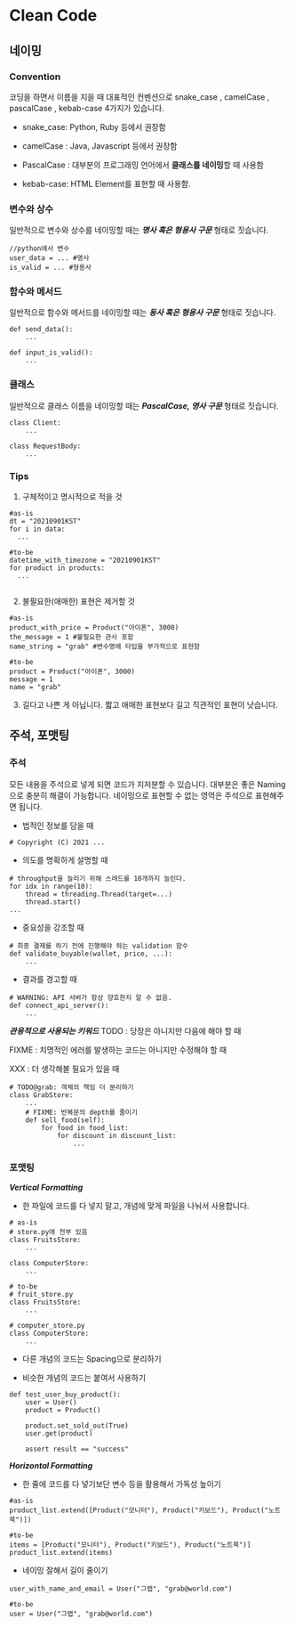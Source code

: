 # Clean Code

## 네이밍

### Convention
코딩을 하면서 이름을 지을 때 대표적인 컨벤션으로 snake_case , camelCase , pascalCase , kebab-case 4가지가 있습니다.
- snake_case: Python, Ruby 등에서 권장함

- camelCase : Java, Javascript 등에서 권장함

- PascalCase : 대부분의 프로그래밍 언어에서 **클래스를 네이밍**할 때 사용함

- kebab-case: HTML Element를 표현할 때 사용함.

### 변수와 상수
일반적으로 변수와 상수를 네이밍할 때는 ***명사 혹은 형용사 구문*** 형태로 짓습니다.
```
//python에서 변수
user_data = ... #명사
is_valid = ... #형용사
```

### 함수와 메서드
일반적으로 함수와 메서드를 네이밍할 때는 ***동사 혹은 형용사 구문*** 형태로 짓습니다.
```
def send_data():
    ...

def input_is_valid():
    ...

```

### 클래스
일반적으로 클래스 이름을 네이밍할 때는 ***PascalCase, 명사 구문*** 형태로 짓습니다.
```
class Client:
    ...

class RequestBody:
    ...

```

### Tips
1. 구체적이고 명시적으로 적을 것

```
#as-is
dt = "20210901KST"
for i in data:
  ...

#to-be
datetime_with_timezone = "20210901KST"
for product in products:
  ...


```

2. 불필요한(애매한) 표현은 제거할 것

```
#as-is
product_with_price = Product("아이폰", 3000)
the_message = 1 #불필요한 관사 포함
name_string = "grab" #변수명에 타입을 부가적으로 표현함

#to-be
product = Product("아이폰", 3000) 
message = 1
name = "grab"

```

3. 길다고 나쁜 게 아닙니다. 짧고 애매한 표현보다 길고 직관적인 표현이 낫습니다.

## 주석, 포맷팅

### 주석
모든 내용을 주석으로 넣게 되면 코드가 지저분할 수 있습니다. 대부분은 좋은 Naming으로 충분히 해결이 가능합니다.
네이밍으로 표현할 수 없는 영역은 주석으로 표현해주면 됩니다.

- 법적인 정보를 담을 때
```
# Copyright (C) 2021 ...

```
- 의도를 명확하게 설명할 때
```
# throughput을 늘리기 위해 스레드를 10개까지 늘린다.
for idx in range(10):
    thread = threading.Thread(target=...)
    thread.start()
...

```
- 중요성을 강조할 때
```
# 최종 결제를 하기 전에 진행해야 하는 validation 함수 
def validate_buyable(wallet, price, ...):
    ...

```
- 결과를 경고할 때
```
# WARNING: API 서버가 항상 양호한지 알 수 없음.
def connect_api_server():
    ...

```

***관용적으로 사용되는 키워드***
TODO : 당장은 아니지만 다음에 해야 할 때

FIXME : 치명적인 에러를 발생하는 코드는 아니지만 수정해야 할 때

XXX : 더 생각해볼 필요가 있을 때

```
# TODO@grab: 객체의 책임 더 분리하기
class GrabStore:
    ...
    # FIXME: 반복문의 depth를 줄이기 
    def sell_food(self):
        for food in food_list:
            for discount in discount_list:
                ...

```

### 포맷팅

***Vertical Formatting***
- 한 파일에 코드를 다 넣지 말고, 개념에 맞게 파일을 나눠서 사용합니다.
```
# as-is 
# store.py에 전부 있음
class FruitsStore:
    ...

class ComputerStore:
    ...

# to-be
# fruit_store.py
class FruitsStore:
    ...

# computer_store.py
class ComputerStore:
    ...

```
- 다른 개념의 코드는 Spacing으로 분리하기

- 비슷한 개념의 코드는 붙여서 사용하기
```
def test_user_buy_product():
    user = User()
    product = Product()
    
    product.set_sold_out(True)
    user.get(product)
    
    assert result == "success"

```


***Horizontal Formatting***
- 한 줄에 코드를 다 넣기보단 변수 등을 활용해서 가독성 높이기
```
#as-is
product_list.extend([Product("모니터"), Product("키보드"), Product("노트북")])

#to-be
items = [Product("모니터"), Product("키보드"), Product("노트북")]
product_list.extend(items)

```
- 네이밍 잘해서 길이 줄이기
```
user_with_name_and_email = User("그랩", "grab@world.com")

#to-be
user = User("그랩", "grab@world.com")


```

